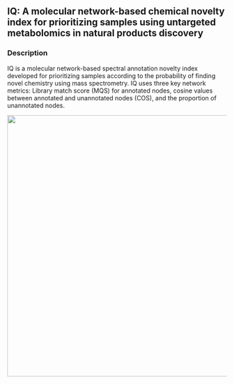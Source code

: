 ## IQ: A molecular network-based chemical novelty index for prioritizing samples using untargeted metabolomics in natural products discovery

### Description

IQ is a molecular network-based spectral annotation novelty index developed for prioritizing samples according to the probability of finding novel chemistry using mass spectrometry. IQ uses three key network metrics: Library match score (MQS) for annotated nodes, cosine values between annotated and unannotated nodes (COS), and the proportion of unannotated nodes.

<img src="https://github.com/user-attachments/assets/6d4af1e1-c53a-4c21-b337-3b0e0636477f" width="600">

